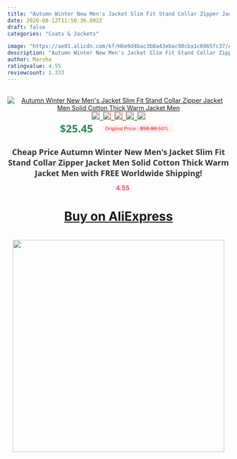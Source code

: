 ```yaml
---
title: "Autumn Winter New Men's Jacket Slim Fit Stand Collar Zipper Jacket Men Solid Cotton Thick Warm Jacket Men"
date: 2020-08-12T11:50:36.892Z
draft: false
categories: "Coats & Jackets"

image: "https://ae01.alicdn.com/kf/H6e9d4bac3b0a43ebac90cba1c6965fc37/Autumn-Winter-New-Men-s-Jacket-Slim-Fit-Stand-Collar-Zipper-Jacket-Men-Solid-Cotton-Thick.jpg"
description: "Autumn Winter New Men's Jacket Slim Fit Stand Collar Zipper Jacket Men Solid Cotton Thick Warm Jacket Men"
author: Marsha
ratingvalue: 4.55
reviewcount: 1.333
---
```

<br>
<div style="text-align: center;">
<a href="https://s.click.aliexpress.com/e/_9yN0c5" target="_blank" rel="nofollow noopener noreferrer"><img alt="Autumn Winter New Men's Jacket Slim Fit Stand Collar Zipper Jacket Men Solid Cotton Thick Warm Jacket Men" class="magnifier-image" src="https://ae01.alicdn.com/kf/H6e9d4bac3b0a43ebac90cba1c6965fc37/Autumn-Winter-New-Men-s-Jacket-Slim-Fit-Stand-Collar-Zipper-Jacket-Men-Solid-Cotton-Thick.jpg_640x640.jpg">
<br>
<img style="border:1px solid salmon" src="https://ae01.alicdn.com/kf/H6e9d4bac3b0a43ebac90cba1c6965fc37/Autumn-Winter-New-Men-s-Jacket-Slim-Fit-Stand-Collar-Zipper-Jacket-Men-Solid-Cotton-Thick.jpg_120x120.jpg">&nbsp;&nbsp;<img style="border:1px solid salmon" src="https://ae01.alicdn.com/kf/H4ecbdb8fa6f04807a9e98f9c3aa8290ct/Autumn-Winter-New-Men-s-Jacket-Slim-Fit-Stand-Collar-Zipper-Jacket-Men-Solid-Cotton-Thick.jpg_120x120.jpg">&nbsp;&nbsp;<img style="border:1px solid salmon" src="https://ae01.alicdn.com/kf/H2631902c604a4f3290b6353a10672264v/Autumn-Winter-New-Men-s-Jacket-Slim-Fit-Stand-Collar-Zipper-Jacket-Men-Solid-Cotton-Thick.jpg_120x120.jpg">&nbsp;&nbsp;<img style="border:1px solid salmon" src="https://ae01.alicdn.com/kf/H831d2f11cc7a4d73a27bb1bf79c29c18Z/Autumn-Winter-New-Men-s-Jacket-Slim-Fit-Stand-Collar-Zipper-Jacket-Men-Solid-Cotton-Thick.jpg_120x120.jpg">&nbsp;&nbsp;<img style="border:1px solid salmon" src="https://ae01.alicdn.com/kf/H9263a03cbac3457cb2dc52157bd9d3c8N/Autumn-Winter-New-Men-s-Jacket-Slim-Fit-Stand-Collar-Zipper-Jacket-Men-Solid-Cotton-Thick.jpg_120x120.jpg"></a></div><br0>
<div style="text-align: center;"><span style="background-color: white; border: 0px; box-sizing: border-box; color: seagreen; display: inline-block; font-family: &quot;open sans&quot; , &quot;arial&quot; , &quot;helvetica&quot; , sans-serif , &quot;heiti&quot;; font-size: 24px; font-stretch: inherit; font-weight: 700; line-height: inherit; margin: 0px 10px 0px 0px; padding: 0px; vertical-align: middle;">$25.45 </span>
<span style="background: rgb(255 , 241 , 241); border-radius: 3px; border: 0px; box-sizing: border-box; color: #ff4747; display: inline-block; font-family: inherit; font-size: 12px; font-stretch: inherit; font-style: inherit; font-variant: inherit; font-weight: 600; line-height: inherit; margin: 0px; padding: 2px 5px; transform: scale(0.9); vertical-align: middle;">Original Price : <b style="text-decoration: line-through;">$50.90 </b> 50%&nbsp;&nbsp;</span></div>
<h1 style="color: #333333; display: inline-block; font-family: &quot;open sans&quot; , &quot;arial&quot; , &quot;helvetica&quot; , sans-serif , &quot;heiti&quot;; font-size: 18px; font-stretch: inherit; font-weight: 700; text-align: center;">Cheap Price Autumn Winter New Men's Jacket Slim Fit Stand Collar Zipper Jacket Men Solid Cotton Thick Warm Jacket Men with FREE Worldwide Shipping!</h1>
<div style="color: #ff4747; text-align: center;">
<img src="https://4.bp.blogspot.com/-M0ZcTcb-5uY/XleCXlxnR4I/AAAAAAAAAEc/OrjgMkXV1oMQFaCRZj5HQwOCBcu3w1FegCPcBGAYYCw/s1600/star.png" style="height: 15px;">&nbsp;<b>4.55</b></div>
<div class="button_cont" align="center"><a class="buynow_a" href="https://s.click.aliexpress.com/e/_9yN0c5" target="_blank" rel="nofollow noopener noreferrer"><H1>Buy on AliExpress</H1></a></div><br>
<div class="separator" style="clear: both; text-align: center;">
<img src="https://lh3.googleusercontent.com/-pTy5HemUv9M/XlePHvY0dAI/AAAAAAAAAE4/0nX5iRUoIWY8eMW9Dpxeirr157OZliDIgCLcBGAsYHQ/s1600/badge.gif" width="480">
</div>
